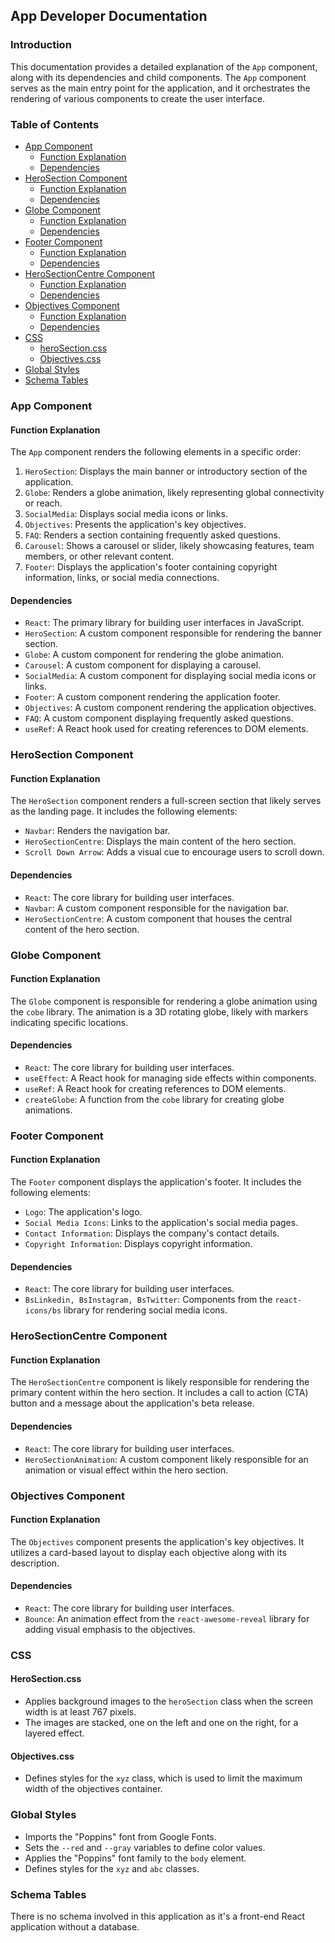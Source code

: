 ## App Developer Documentation

### Introduction
This documentation provides a detailed explanation of the `App` component, along with its dependencies and child components. The `App` component serves as the main entry point for the application, and it orchestrates the rendering of various components to create the user interface.

### Table of Contents
- [App Component](#app-component)
  - [Function Explanation](#function-explanation)
  - [Dependencies](#dependencies)
- [HeroSection Component](#herosection-component)
  - [Function Explanation](#function-explanation)
  - [Dependencies](#dependencies)
- [Globe Component](#globe-component)
  - [Function Explanation](#function-explanation)
  - [Dependencies](#dependencies)
- [Footer Component](#footer-component)
  - [Function Explanation](#function-explanation)
  - [Dependencies](#dependencies)
- [HeroSectionCentre Component](#herosectioncentre-component)
  - [Function Explanation](#function-explanation)
  - [Dependencies](#dependencies)
- [Objectives Component](#objectives-component)
  - [Function Explanation](#function-explanation)
  - [Dependencies](#dependencies)
- [CSS](#css)
  - [heroSection.css](#herosectioncss)
  - [Objectives.css](#objectivescss)
- [Global Styles](#global-styles)
- [Schema Tables](#schema-tables)


### App Component
#### Function Explanation
The `App` component renders the following elements in a specific order:
1. `HeroSection`: Displays the main banner or introductory section of the application. 
2. `Globe`: Renders a globe animation, likely representing global connectivity or reach.
3. `SocialMedia`:  Displays social media icons or links.
4. `Objectives`:  Presents the application's key objectives.
5. `FAQ`: Renders a section containing frequently asked questions.
6. `Carousel`: Shows a carousel or slider, likely showcasing features, team members, or other relevant content.
7. `Footer`:  Displays the application's footer containing copyright information, links, or social media connections.

#### Dependencies
- `React`: The primary library for building user interfaces in JavaScript.
- `HeroSection`:  A custom component responsible for rendering the banner section.
- `Globe`:  A custom component for rendering the globe animation.
- `Carousel`:  A custom component for displaying a carousel.
- `SocialMedia`: A custom component for displaying social media icons or links.
- `Footer`:  A custom component rendering the application footer.
- `Objectives`: A custom component rendering the application objectives.
- `FAQ`:  A custom component displaying frequently asked questions.
- `useRef`: A React hook used for creating references to DOM elements.


### HeroSection Component
#### Function Explanation
The `HeroSection` component renders a full-screen section that likely serves as the landing page. It includes the following elements:
- `Navbar`: Renders the navigation bar.
- `HeroSectionCentre`: Displays the main content of the hero section.
- `Scroll Down Arrow`: Adds a visual cue to encourage users to scroll down.

#### Dependencies
- `React`: The core library for building user interfaces.
- `Navbar`:  A custom component responsible for the navigation bar.
- `HeroSectionCentre`: A custom component that houses the central content of the hero section.

### Globe Component
#### Function Explanation
The `Globe` component is responsible for rendering a globe animation using the `cobe` library. The animation is a 3D rotating globe, likely with markers indicating specific locations.

#### Dependencies
- `React`: The core library for building user interfaces.
- `useEffect`: A React hook for managing side effects within components.
- `useRef`: A React hook for creating references to DOM elements.
- `createGlobe`: A function from the `cobe` library for creating globe animations.

### Footer Component
#### Function Explanation
The `Footer` component displays the application's footer. It includes the following elements:
- `Logo`:  The application's logo.
- `Social Media Icons`: Links to the application's social media pages.
- `Contact Information`:  Displays the company's contact details.
- `Copyright Information`:  Displays copyright information.

#### Dependencies
- `React`: The core library for building user interfaces.
- `BsLinkedin, BsInstagram, BsTwitter`: Components from the `react-icons/bs` library for rendering social media icons.

### HeroSectionCentre Component
#### Function Explanation
The `HeroSectionCentre` component is likely responsible for rendering the primary content within the hero section. It includes a call to action (CTA) button and a message about the application's beta release.

#### Dependencies
- `React`: The core library for building user interfaces.
- `HeroSectionAnimation`:  A custom component likely responsible for an animation or visual effect within the hero section.

### Objectives Component
#### Function Explanation
The `Objectives` component presents the application's key objectives. It utilizes a card-based layout to display each objective along with its description.

#### Dependencies
- `React`: The core library for building user interfaces.
- `Bounce`:  An animation effect from the `react-awesome-reveal` library for adding visual emphasis to the objectives.


### CSS
#### HeroSection.css
- Applies background images to the `heroSection` class when the screen width is at least 767 pixels.
- The images are stacked, one on the left and one on the right, for a layered effect.

#### Objectives.css
- Defines styles for the `xyz` class, which is used to limit the maximum width of the objectives container.

### Global Styles
- Imports the "Poppins" font from Google Fonts.
- Sets the `--red` and `--gray` variables to define color values.
- Applies the "Poppins" font family to the `body` element.
- Defines styles for the `xyz` and `abc` classes.


### Schema Tables
There is no schema involved in this application as it's a front-end React application without a database. 

